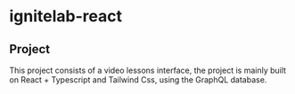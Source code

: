 # ignitelab-react

## Project
This project consists of a video lessons interface, the project is mainly built on React + Typescript and Tailwind Css, using the GraphQL database.
